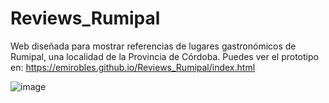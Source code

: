 # Reviews_Rumipal

Web diseñada para mostrar referencias de lugares gastronómicos de Rumipal, una localidad de la Provincia de Córdoba.
Puedes ver el prototipo en: https://emirobles.github.io/Reviews_Rumipal/index.html

![image](https://github.com/emirobles/Reviews_Rumipal/assets/81953405/9e6f8b32-3a66-4f44-8f0c-c4615e4743a1)
